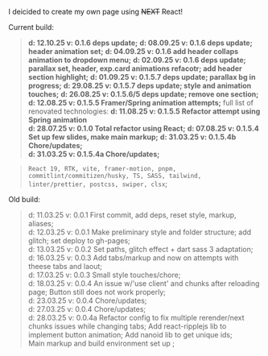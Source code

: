 I deicided to create my own page using ~~NEXT~~ React!

Current build:<br>

> <b>d: 12.10.25 v: 0.1.6 deps update;</b>
> <b>d: 08.09.25 v: 0.1.6 deps update; header animation set;</b>
> <b>d: 04.09.25 v: 0.1.6 add header collaps animation to dropdown menu;</b>
> <b>d: 02.09.25 v: 0.1.6 deps update; parallax set, header, exp.card animations refacotr; add header section highlight;</b>
> <b>d: 01.09.25 v: 0.1.5.7 deps update; parallax bg in progress;</b>
> <b>d: 29.08.25 v: 0.1.5.7 deps update; style and animation touches;</b>
> <b>d: 26.08.25 v: 0.1.5.6/5 deps update; remove one section;</b>
> <b>d: 12.08.25 v: 0.1.5.5 Framer/Spring animation attempts;</b>
> full list of renovated technologies:
> <b>d: 11.08.25 v: 0.1.5.5 Refactor attempt using Spring animation</b><br>
> <b>d: 28.07.25 v: 0.1.0 Total refactor using React;</b>
> <b>d: 07.08.25 v: 0.1.5.4 Set up few slides, make main markup;</b>
> <b>d: 31.03.25 v: 0.1.5.4b Chore/updates;</b><br>
> <b>d: 31.03.25 v: 0.1.5.4a Chore/updates;</b><br>

> `React 19, RTK, vite, framer-motion, pnpm,  commitlint/commitizen/husky, TS, SASS, tailwind, linter/prettier, postcss, swiper, clsx`;<br>

Old build:

> d: 11.03.25 v: 0.0.1 First commit, add deps, reset style, markup, aliases;<br>
> d: 12.03.25 v: 0.0.1 Make preliminary style and folder structure; add glitch; set deploy to gh-pages;<br>
> d: 13.03.25 v: 0.0.2 Set paths, glitch effect + dart sass 3 adaptation;<br>
> d: 16.03.25 v: 0.0.3 Add tabs/markup and now on attempts with theese tabs and laout;<br>
> d: 17.03.25 v: 0.0.3 Small style touches/chore;<br>
> d: 18.03.25 v: 0.0.4 An issue w/'use client' and chunks after reloading page; Button still does not work properly;<br>
> d: 23.03.25 v: 0.0.4 Chore/updates;<br>
> d: 27.03.25 v: 0.0.4 Chore/updates;<br>
> d: 28.03.25 v: 0.0.4a Refactor config to fix multiple rerender/next chunks issues while changing tabs; Add react-ripplejs lib to implement button animation; Add nanoid lib to get unique ids;<br>
> Main markup and build environment set up ;

